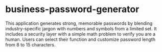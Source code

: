 # business-password-generator
This application generates strong, memorable passwords by blending industry-specific jargon with numbers and symbols from a limited set. It includes a security layer with a simple math problem to verify you are a human. Users can select their function and customize password length from 8 to 15 characters.
